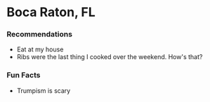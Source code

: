 # Boca Raton, FL

### Recommendations
- Eat at my house
- Ribs were the last thing I cooked over the weekend.  How's that?

### Fun Facts
- Trumpism is scary
